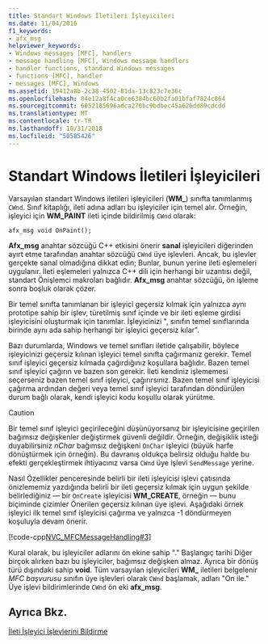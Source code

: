 ```yaml
---
title: Standart Windows İletileri İşleyicileri
ms.date: 11/04/2016
f1_keywords:
- afx_msg
helpviewer_keywords:
- Windows messages [MFC], handlers
- message handling [MFC], Windows message handlers
- handler functions, standard Windows messages
- functions [MFC], handler
- messages [MFC], Windows
ms.assetid: 19412a8b-2c38-4502-81da-13c823c7e36c
ms.openlocfilehash: 84e12a8f4ca0ce6384bc60b2fa01bfaf7824c864
ms.sourcegitcommit: 6052185696adca270bc9bdbec45a626dd89cdcdd
ms.translationtype: MT
ms.contentlocale: tr-TR
ms.lasthandoff: 10/31/2018
ms.locfileid: "50585426"
---
```

# <a name="handlers-for-standard-windows-messages"></a>Standart Windows İletileri İşleyicileri

Varsayılan standart Windows iletileri işleyicileri (**WM_**) sınıfta tanımlanmış `CWnd`. Sınıf kitaplığı, ileti adına adları bu işleyiciler için temel alır. Örneğin, işleyici için **WM_PAINT** ileti içinde bildirilmiş `CWnd` olarak:

`afx_msg void OnPaint();`

**Afx_msg** anahtar sözcüğü C++ etkisini önerir **sanal** işleyicileri diğerinden ayırt etme tarafından anahtar sözcüğü `CWnd` üye işlevleri. Ancak, bu işlevler gerçekte sanal olmadığına dikkat edin; Bunlar, bunun yerine ileti eşlemeleri uygulanır. İleti eşlemeleri yalnızca C++ dili için herhangi bir uzantısı değil, standart Önişlemci makroları bağlıdır. **Afx_msg** anahtar sözcüğü, ön işleme sonra boşluk olarak çözer.

Bir temel sınıfta tanımlanan bir işleyici geçersiz kılmak için yalnızca aynı prototipe sahip bir işlev, türetilmiş sınıf içinde ve bir ileti eşleme girdisi işleyicisini oluşturmak için tanımlar. İşleyicinizi ", sınıfın temel sınıflarında birinde aynı ada sahip herhangi bir işleyici geçersiz kılar".

Bazı durumlarda, Windows ve temel sınıfları iletide çalışabilir, böylece işleyicinizi geçersiz kılınan işleyici temel sınıfta çağırmanız gerekir. Temel sınıf işleyici geçersiz kılmada çağırdığınız koşullara bağlıdır. Bazen temel sınıf işleyici çağırın ve bazen son gerekir. İleti kendiniz işlememesi seçerseniz bazen temel sınıf işleyici, çağırırsınız. Bazen temel sınıf işleyicisi çağırma ardından değeri veya temel sınıf işleyici tarafından döndürülen durum bağlı olarak, kendi işleyici kodu koşullu olarak yürütme.

> [!CAUTION]
>  Bir temel sınıf işleyici geçirileceğini düşünüyorsanız bir işleyicisine geçirilen bağımsız değişkenler değiştirmek güvenli değildir. Örneğin, değişiklik isteği duyabilirsiniz *nChar* bağımsız değişkeni `OnChar` işleyici (büyük harfe dönüştürmek için örneğin). Bu davranış oldukça belirsiz olduğu halde bu efekti gerçekleştirmek ihtiyacınız varsa `CWnd` üye işlevi `SendMessage` yerine.

Nasıl Özellikler penceresinde belirli bir ileti işleyicisi işlevi çatısında önizlememiz yazdığında belirli bir ileti geçersiz kılmak için uygun şekilde belirlediğiniz — bir `OnCreate` işleyicisi **WM_CREATE**, örneğin — bunu biçiminde çizimler Önerilen geçersiz kılınan üye işlevi. Aşağıdaki örnek işleyici ilk temel sınıf işleyicisi çağırma ve yalnızca -1 döndürmeyen koşuluyla devam önerir.

[!code-cpp[NVC_MFCMessageHandling#3](../mfc/codesnippet/cpp/handlers-for-standard-windows-messages_1.cpp)]

Kural olarak, bu işleyiciler adlarını ön ekine sahip "." Başlangıç tarihi Diğer birçok alırken bazı bu işleyiciler, bağımsız değişken almaz. Ayrıca bir dönüş türü dışındaki sahip **void**. Tüm varsayılan işleyicileri **WM_** iletileri belgelenir *MFC başvurusu* sınıfın üye işlevleri olarak `CWnd` başlamak, adları "On ile." Üye işlevi bildirimlerinde `CWnd` ön eki **afx_msg**.

## <a name="see-also"></a>Ayrıca Bkz.

[İleti İşleyici İşlevlerini Bildirme](../mfc/declaring-message-handler-functions.md)
